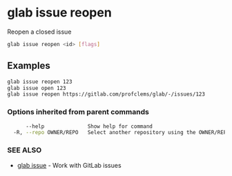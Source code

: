 # glab issue reopen

Reopen a closed issue

```bash
glab issue reopen <id> [flags]
```

## Examples

```bash
glab issue reopen 123
glab issue open 123
glab issue reopen https://gitlab.com/profclems/glab/-/issues/123

```

### Options inherited from parent commands

```bash
      --help              Show help for command
  -R, --repo OWNER/REPO   Select another repository using the OWNER/REPO or `GROUP/NAMESPACE/REPO` format or full URL or git URL
```

### SEE ALSO

- [glab issue](./) - Work with GitLab issues
